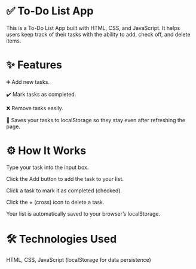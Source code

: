 # ✅ To-Do List App

This is a To-Do List App built with HTML, CSS, and JavaScript. It helps users keep track of their tasks with the ability to add, check off, and delete items.

# ✨ Features

➕ Add new tasks.

✔️ Mark tasks as completed.

❌ Remove tasks easily.

💾 Saves your tasks to localStorage so they stay even after refreshing the page.

# ⚙️ How It Works

Type your task into the input box.

Click the Add button to add the task to your list.

Click a task to mark it as completed (checked).

Click the × (cross) icon to delete a task.

Your list is automatically saved to your browser’s localStorage.

# 🛠️ Technologies Used

HTML, CSS, JavaScript (localStorage for data persistence)
